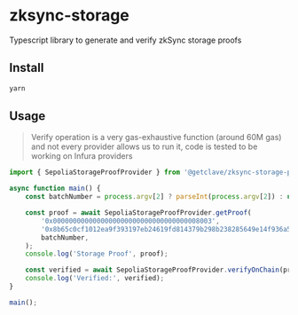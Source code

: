 # zksync-storage

Typescript library to generate and verify zkSync storage proofs

## Install

```bash
yarn
```

## Usage

> Verify operation is a very gas-exhaustive function (around 60M gas) and not
> every provider allows us to run it, code is tested to be working on Infura
> providers

```js
import { SepoliaStorageProofProvider } from '@getclave/zksync-storage-proofs';

async function main() {
    const batchNumber = process.argv[2] ? parseInt(process.argv[2]) : undefined;

    const proof = await SepoliaStorageProofProvider.getProof(
        '0x0000000000000000000000000000000000008003',
        '0x8b65c0cf1012ea9f393197eb24619fd814379b298b238285649e14f936a5eb12',
        batchNumber,
    );
    console.log('Storage Proof', proof);

    const verified = await SepoliaStorageProofProvider.verifyOnChain(proof);
    console.log('Verified:', verified);
}

main();
```
